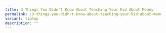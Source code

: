 ```yaml
---
title: 3 Things You Didn't Know About Teaching Your Kid About Money
permalink: /3-things-you-didn-t-know-about-teaching-your-kid-about-money/
variant: tiptap
description: ""
---
```

